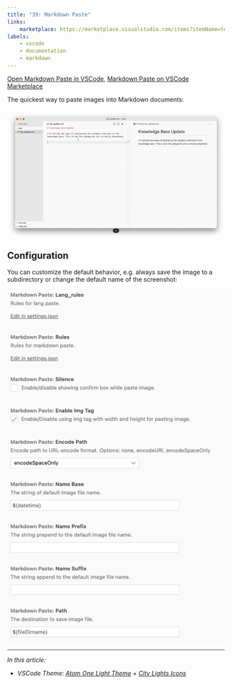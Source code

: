 ```yaml
---
title: "39: Markdown Paste"
links:
    marketplace: https://marketplace.visualstudio.com/items?itemName=telesoho.vscode-markdown-paste-image
labels:
    - vscode
    - documentation
    - markdown
---
```


[Open Markdown Paste in VSCode](vscode:extension/telesoho.vscode-markdown-paste-image), [Markdown Paste on VSCode Marketplace](https://marketplace.visualstudio.com/items?itemName=telesoho.vscode-markdown-paste-image)

The quickest way to paste images into Markdown documents:

![](./39_paste_image_keyboard.gif)

## Configuration

You can customize the default behavior, e.g. always save the image to a subdirectory or change the default name of the screenshot:

![](39_markdown_paste_configuration_options.png)

---

*In this article:*

- *VSCode Theme: [Atom One Light Theme] + [City Lights Icons]*

<!-- references -->

[Markdown Paste]: https://marketplace.visualstudio.com/items?itemName=telesoho.vscode-markdown-paste-image
[macos]: ../../img/apple.svg
[win]: ../../img/win.svg
[github]: ../../img/github.svg
[atom one light theme]: https://marketplace.visualstudio.com/items?itemName=akamud.vscode-theme-onelight
[city lights icons]: https://marketplace.visualstudio.com/items?itemName=yummygum.city-lights-icon-vsc
